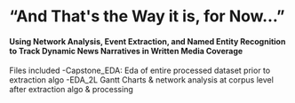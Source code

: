 # “And That's the Way it is, for Now…”   
#### Using Network Analysis, Event Extraction, and Named Entity Recognition to Track Dynamic News Narratives in Written Media Coverage


Files included 
-Capstone_EDA: Eda of entire processed dataset prior to extraction algo
-EDA_2L Gantt Charts & network analysis at corpus level after extraction algo & processing 
